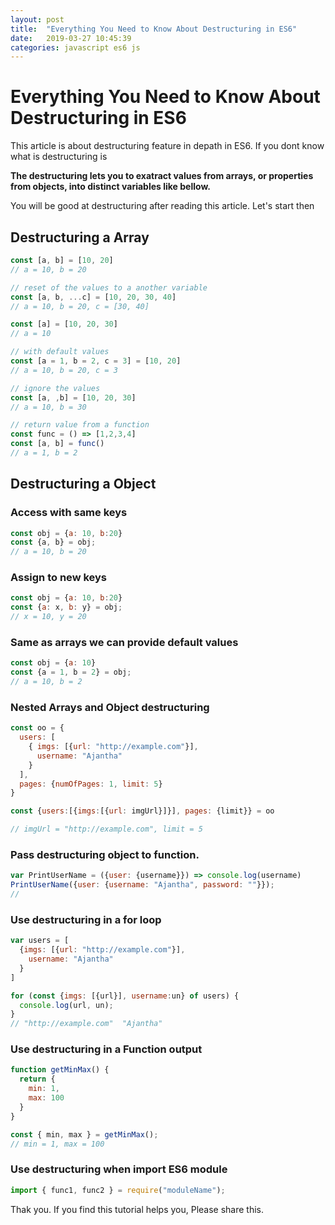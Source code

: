 ```yaml
---
layout: post
title:  "Everything You Need to Know About Destructuring in ES6"
date:   2019-03-27 10:45:39
categories: javascript es6 js
---
```


# **Everything You Need to Know About Destructuring in ES6**

This article is about destructuring feature in depath in ES6. If you dont know what is destructuring is

**The destructuring lets you to exatract values from arrays, or properties from objects, into distinct variables like bellow.**

You will be good at destructuring after reading this article. Let's start then

## **Destructuring a Array**

``` js
const [a, b] = [10, 20]
// a = 10, b = 20

// reset of the values to a another variable
const [a, b, ...c] = [10, 20, 30, 40]
// a = 10, b = 20, c = [30, 40]

const [a] = [10, 20, 30]
// a = 10

// with default values
const [a = 1, b = 2, c = 3] = [10, 20]
// a = 10, b = 20, c = 3

// ignore the values
const [a, ,b] = [10, 20, 30]
// a = 10, b = 30

// return value from a function
const func = () => [1,2,3,4]
const [a, b] = func()
// a = 1, b = 2
```

## **Destructuring a Object**

### **Access with same keys**

``` js
const obj = {a: 10, b:20}
const {a, b} = obj;
// a = 10, b = 20
```

### **Assign to new keys**

``` js
const obj = {a: 10, b:20}
const {a: x, b: y} = obj;
// x = 10, y = 20
```

### **Same as arrays we can provide default values**

``` js
const obj = {a: 10}
const {a = 1, b = 2} = obj;
// a = 10, b = 2
```

### **Nested Arrays and Object destructuring**

``` js
const oo = {
  users: [
    { imgs: [{url: "http://example.com"}],
      username: "Ajantha"
    }
  ],
  pages: {numOfPages: 1, limit: 5}
}

const {users:[{imgs:[{url: imgUrl}]}], pages: {limit}} = oo

// imgUrl = "http://example.com", limit = 5
```

### **Pass destructuring object to function.**

``` js
var PrintUserName = ({user: {username}}) => console.log(username)
PrintUserName({user: {username: "Ajantha", password: ""}});
// 
```

### **Use destructuring in a for loop**

``` js
var users = [
  {imgs: [{url: "http://example.com"}],
    username: "Ajantha"
  }
]

for (const {imgs: [{url}], username:un} of users) {
  console.log(url, un);
}
// "http://example.com"  "Ajantha"
```

### **Use destructuring in a Function output**

``` js
function getMinMax() {
  return {
    min: 1,
    max: 100
  }
}

const { min, max } = getMinMax();
// min = 1, max = 100

```

### **Use destructuring when import ES6 module**

``` js
import { func1, func2 } = require("moduleName");

```

Thak you. If you find this tutorial helps you, Please share this.
